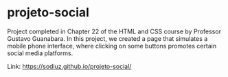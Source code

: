 # projeto-social
 Project completed in Chapter 22 of the HTML and CSS course by Professor Gustavo Guanabara. In this project, we created a page that simulates a mobile phone interface, where clicking on some buttons promotes certain social media platforms.

 Link: https://sodiuz.github.io/projeto-social/
